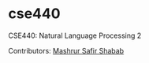 # cse440
CSE440: Natural Language Processing 2

Contributors:
[Mashrur Safir Shabab](https://github.com/ShababAhmedd)
